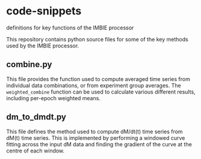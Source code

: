 # code-snippets
definitions for key functions of the IMBIE processor

This repository contains python source files for some of the key methods used by the IMBIE processor.

## combine.py

This file provides the function used to compute averaged time series from individual data
combinations, or from experiment group averages. The `weighted_combine` function can be used to
calculate various different results, including per-epoch weighted means.

## dm_to_dmdt.py

This file defines the method used to compute dM/dt(t) time series from dM(t) time series. This is
implemented by performing a windowed curve fitting across the input dM data and finding the gradient
of the curve at the centre of each window.

